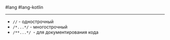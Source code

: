 #lang #lang-kotlin

---
- `//` - однострочный
- `/*...*/` - многострочный
- `/**...*/ `- для документирования кода